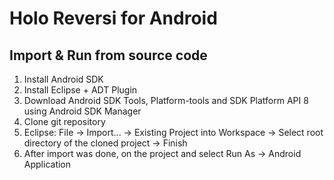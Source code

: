 Holo Reversi for Android
=======================


## Import & Run from source code

1. Install Android SDK
2. Install Eclipse + ADT Plugin
3. Download Android SDK Tools, Platform-tools and SDK Platform API 8 using Android SDK Manager
4. Clone git repository
5. Eclipse: File -> Import... -> Existing Project into Workspace -> Select root directory of the cloned project -> Finish
6. After import was done, <Right Click> on the project and select Run As -> Android Application

